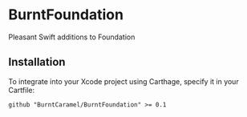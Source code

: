 # BurntFoundation
Pleasant Swift additions to Foundation

## Installation

To integrate into your Xcode project using Carthage, specify it in your Cartfile:

```
github "BurntCaramel/BurntFoundation" >= 0.1
```
